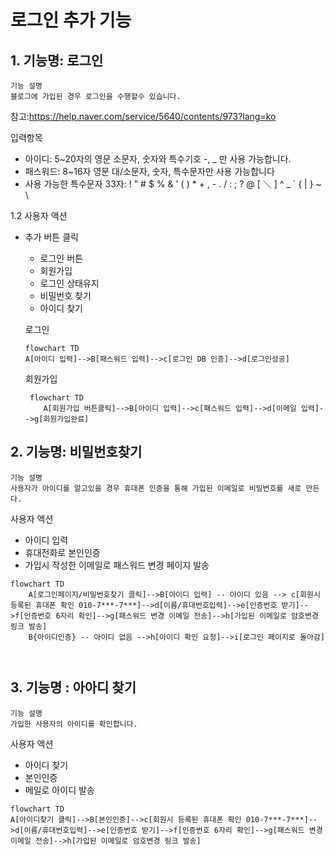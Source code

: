 
# 로그인 추가 기능


## 1. 기능명: 로그인
 
    기능 설명
    블로그에 가입된 경우 로그인을 수행할수 있습니다.    
 참고:https://help.naver.com/service/5640/contents/973?lang=ko

 입력항목
 - 아이디:  5~20자의 영문 소문자, 숫자와 특수기호 -, _ 만 사용 가능합니다. 
 - 패스워드: 8~16자 영문 대/소문자, 숫자, 특수문자만 사용 가능합니다
 - 사용 가능한 특수문자 33자: ! " # $ % & ' ( ) * + , - . / : ; ? @ [ ＼ ] ^ _ ` { | } ~ \

1.2 사용자 액션

- 추가 버튼 클릭
    - 로그인 버튼
    - 회원가입
    - 로그인 상태유지
    - 비밀번호 찾기
    - 아이디 찾기
   

    로그인 
    ```mermaid
    flowchart TD
    A[아이디 입력]-->B[패스워드 입력]-->c[로그인 DB 인증]-->d[로그인성공]
    ```
        

   회원가입
    ```mermaid
     flowchart TD
        A[회원가입 버튼클릭]-->B[아이디 입력]-->c[패스워드 입력]-->d[이메일 입력]-->g[회원가입완료]
    ```

## 2. 기능명: 비밀번호찾기

    기능 설명
    사용자가 아이디를 알고있을 경우 휴대폰 인증을 통해 가입된 이메일로 비밀번호를 새로 만든다. 

사용자 액션
- 아이디 입력
- 휴대전화로 본인인증
- 가입시 작성한 이메일로 패스워드 변경 페이지 발송 

```mermaid
flowchart TD
    A[로그인페이지/비밀번호찾기 클릭]-->B[아이디 입력] -- 아이디 있음 --> c[회원시 등록된 휴대폰 확인 010-7***-7***]-->d[이름/휴대번호입력]-->e[인증번호 받기]-->f[인증번호 6자리 확인]-->g[패스워드 변경 이메일 전송]-->h[가입된 이메일로 암호변경 링크 발송]
    B{아이디인증} -- 아이디 없음 -->h[아이디 확인 요청]-->i[로그인 페이지로 돌아감]

 
```

## 3. 기능명 : 아아디 찾기

    기능 설명
    가입한 사용자의 아이디를 확인합니다.

사용자 액션
- 아이디 찾기
- 본인인증
- 메일로 아이디 발송


```mermaid
flowchart TD
A[아이디찾기 클릭]-->B[본인인증]-->c[회원시 등록된 휴대폰 확인 010-7***-7***]-->d[이름/휴대번호입력]-->e[인증번호 받기]-->f[인증번호 6자리 확인]-->g[패스워드 변경 이메일 전송]-->h[가입된 이메일로 암호변경 링크 발송]
```

